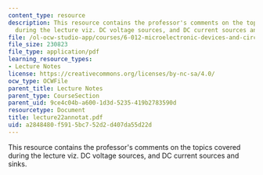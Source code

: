 ```yaml
---
content_type: resource
description: This resource contains the professor's comments on the topics covered
  during the lecture viz. DC voltage sources, and DC current sources and sinks.
file: /ol-ocw-studio-app/courses/6-012-microelectronic-devices-and-circuits-fall-2005/a2848480f5915bc752d2d407da55d22d_lecture22annotat.pdf
file_size: 230823
file_type: application/pdf
learning_resource_types:
- Lecture Notes
license: https://creativecommons.org/licenses/by-nc-sa/4.0/
ocw_type: OCWFile
parent_title: Lecture Notes
parent_type: CourseSection
parent_uid: 9ce4c04b-a600-1d3d-5235-419b2783590d
resourcetype: Document
title: lecture22annotat.pdf
uid: a2848480-f591-5bc7-52d2-d407da55d22d
---
```

This resource contains the professor's comments on the topics covered during the lecture viz. DC voltage sources, and DC current sources and sinks.